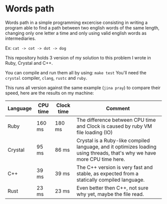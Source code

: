 # Words path

Words path in a simple programming excercise consisting in writing a program able to find a path between two english words of the same length, changing only one letter a time and only using valid english words as intermediaries.

Ex: `cat -> cot -> dot -> dog`

This repository holds 3 version of my solution to this problem I wrote in Ruby, Crystal and C++.

You can compile and run them all by using: `make test`
You'll need the `crystal` compiler, `clang`, `rustc` and `ruby`.

This runs all version against the same example (`jina pray`) to compare their speed, here are the results on my machine:

Language | CPU time | Clock time | Comment
---------|----------|------------|-------------------------------------------
Ruby     | 160 ms   | 180 ms     | The difference between CPU time and Clock is caused by ruby VM file loading (IO)
Crystal  | 95 ms    | 86 ms      | Crystal is a Ruby-like compiled language, and it optimizes loading using threads, that's why we have more CPU time here.
C++      | 39 ms    | 39 ms      | The C++ version is very fast and stable, as expected from a statically compiled language.
Rust     | 23 ms    | 23 ms      | Even better then C++, not sure why yet, maybe the file read.